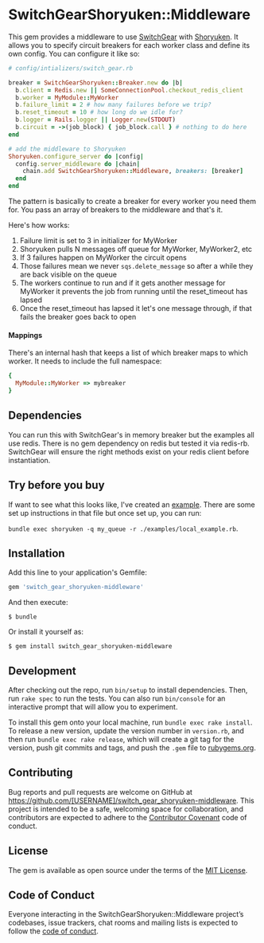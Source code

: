 # SwitchGearShoryuken::Middleware

This gem provides a middleware to use [SwitchGear](https://github.com/allcentury/switch_gear) with [Shoryuken](https://github.com/phstc/shoryuken).  It allows you to specify circuit breakers for each worker class and define its own config.  You can configure it like so:

```ruby
# config/intializers/switch_gear.rb

breaker = SwitchGearShoryuken::Breaker.new do |b|
  b.client = Redis.new || SomeConnectionPool.checkout_redis_client
  b.worker = MyModule::MyWorker
  b.failure_limit = 2 # how many failures before we trip?
  b.reset_timeout = 10 # how long do we idle for?
  b.logger = Rails.logger || Logger.new(STDOUT)
  b.circuit = ->(job_block) { job_block.call } # nothing to do here
end

# add the middleware to Shoryuken
Shoryuken.configure_server do |config|
  config.server_middleware do |chain|
    chain.add SwitchGearShoryuken::Middleware, breakers: [breaker]
  end
end
```

The pattern is basically to create a breaker for every worker you need them for.  You pass an array of breakers to the middleware and that's it.  

Here's how works:

1.  Failure limit is set to 3 in initializer for MyWorker
2.  Shoryuken pulls N messages off queue for MyWorker, MyWorker2, etc
3.  If 3 failures happen on MyWorker the circuit opens
4.  Those failures mean we never `sqs.delete_message` so after a while they are back visible on the queue
5.  The workers continue to run and if it gets another message for MyWorker it prevents the job from running until the reset_timeout has lapsed
6.  Once the reset_timeout has lapsed it let's one message through, if that fails the breaker goes back to open

#### Mappings

There's an internal hash that keeps a list of which breaker maps to which worker.  It needs to include the full namespace:

```ruby
{
  MyModule::MyWorker => mybreaker
}
```


## Dependencies

You can run this with SwitchGear's in memory breaker but the examples all use redis.  There is no gem dependency on redis but tested it via redis-rb.  SwitchGear will ensure the right methods exist on your redis client before instantiation.


## Try before you buy
If want to see what this looks like, I've created an [example](examples/local_example.rb).  There are some set up instructions in that file but once set up, you can run:

 `bundle exec shoryuken -q my_queue -r ./examples/local_example.rb`.

## Installation

Add this line to your application's Gemfile:

```ruby
gem 'switch_gear_shoryuken-middleware'
```

And then execute:

    $ bundle

Or install it yourself as:

    $ gem install switch_gear_shoryuken-middleware

## Development

After checking out the repo, run `bin/setup` to install dependencies. Then, run `rake spec` to run the tests. You can also run `bin/console` for an interactive prompt that will allow you to experiment.

To install this gem onto your local machine, run `bundle exec rake install`. To release a new version, update the version number in `version.rb`, and then run `bundle exec rake release`, which will create a git tag for the version, push git commits and tags, and push the `.gem` file to [rubygems.org](https://rubygems.org).

## Contributing

Bug reports and pull requests are welcome on GitHub at https://github.com/[USERNAME]/switch_gear_shoryuken-middleware. This project is intended to be a safe, welcoming space for collaboration, and contributors are expected to adhere to the [Contributor Covenant](http://contributor-covenant.org) code of conduct.

## License

The gem is available as open source under the terms of the [MIT License](http://opensource.org/licenses/MIT).

## Code of Conduct

Everyone interacting in the SwitchGearShoryuken::Middleware project’s codebases, issue trackers, chat rooms and mailing lists is expected to follow the [code of conduct](https://github.com/[USERNAME]/switch_gear_shoryuken-middleware/blob/master/CODE_OF_CONDUCT.md).
